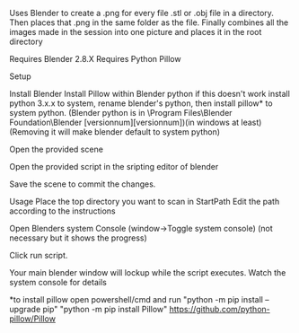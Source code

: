 Uses Blender to create a .png for every file .stl or .obj file in a directory. Then places that .png in the same folder as the file. Finally combines all the images made in the session into one picture and places it in the root directory

Requires Blender 2.8.X 
Requires Python Pillow

Setup 

Install Blender 
Install Pillow within Blender python 
if this doesn't work install python 3.x.x to system, rename blender's python, then install pillow* to system python.
(Blender python is in \Program Files\Blender Foundation\Blender [versionnum]\[versionnum]\)(in windows at least)
(Removing it will make blender default to system python)

Open the provided scene

Open the provided script in the sripting editor of blender

Save the scene to commit the changes.

Usage Place the top directory you want to scan in StartPath 
Edit the path according to the instructions

Open Blenders system Console (window->Toggle system console) 
(not necessary but it shows the progress) 

Click run script. 

Your main blender window will lockup while the script executes. 
Watch the system console for details



*to install pillow open powershell/cmd and run 
"python -m pip install –upgrade pip"
"python -m pip install Pillow"
https://github.com/python-pillow/Pillow
